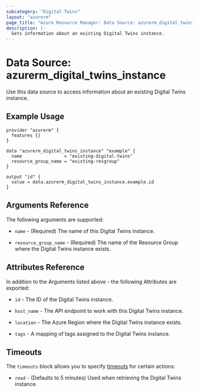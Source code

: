 ```yaml
---
subcategory: "Digital Twins"
layout: "azurerm"
page_title: "Azure Resource Manager: Data Source: azurerm_digital_twins_instance"
description: |-
  Gets information about an existing Digital Twins instance.
---
```


# Data Source: azurerm_digital_twins_instance

Use this data source to access information about an existing Digital Twins instance.

## Example Usage

```hcl
provider "azurerm" {
  features {}
}

data "azurerm_digital_twins_instance" "example" {
  name                = "existing-digital-twins"
  resource_group_name = "existing-resgroup"
}

output "id" {
  value = data.azurerm_digital_twins_instance.example.id
}
```

## Arguments Reference

The following arguments are supported:

* `name` - (Required) The name of this Digital Twins instance.

* `resource_group_name` - (Required) The name of the Resource Group where the Digital Twins instance exists.

## Attributes Reference

In addition to the Arguments listed above - the following Attributes are exported: 

* `id` - The ID of the Digital Twins instance.

* `host_name` - The API endpoint to work with this Digital Twins instance.

* `location` - The Azure Region where the Digital Twins instance exists.

* `tags` - A mapping of tags assigned to the Digital Twins instance.

## Timeouts

The `timeouts` block allows you to specify [timeouts](https://www.terraform.io/docs/configuration/resources.html#timeouts) for certain actions:

* `read` - (Defaults to 5 minutes) Used when retrieving the Digital Twins instance.
